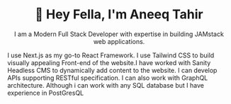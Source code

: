 <h1 align="center">👋 Hey Fella, I'm Aneeq Tahir</h1>

<p align="center">I am a Modern Full Stack Developer with expertise in building JAMstack web applications.</p>   

I use Next.js as my go-to React Framework. I use Tailwind CSS to build visually appealing Front-end of the website.I have worked with Sanity Headless CMS to dynamically add content to the website. I can develop APIs supporting RESTful specification. I can also work with GraphQL architecture. Although i can work with any SQL database but I have experience in PostGresQL
<!--
**Aneeq-Tahir/Aneeq-Tahir** is a ✨ _special_ ✨ repository because its `README.md` (this file) appears on your GitHub profile.

Here are some ideas to get you started:

- 🔭 I’m currently working on ...
- 🌱 I’m currently learning ...
- 👯 I’m looking to collaborate on ...
- 🤔 I’m looking for help with ...
- 💬 Ask me about ...
- 📫 How to reach me: ...
- 😄 Pronouns: ...
- ⚡ Fun fact: ...
-->

